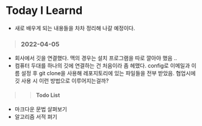 # Today I Learnd
- 새로 배우게 되는 내용들을 차차 정리해 나갈 예정이다.

> ### 2022-04-05
- 회사에서 깃을 연결했다. 맥의 경우는 설치 프로그램을 따로 깔아야 했음 ..
- 컴퓨터 두대를 하나의 깃에 연결하는 건 처음이라 좀 헤맸다. config로 이메일과 이름 설정 후 git clone을 사용해 레포지토리에 있는 파일들을 전부 받았음. 협업시에 깃 사용 시 이런 방법으로 이루어지는걸까?

>>#### Todo List
* 마크다운 문법 살펴보기
* 알고리즘 서적 펴기